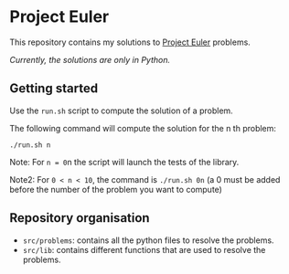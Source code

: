 # Project Euler

This repository contains my solutions to [Project Euler](https://projecteuler.net/) problems.

*Currently, the solutions are only in Python.*

## Getting started

Use the `run.sh` script to compute the solution of a problem.

The following command will compute the solution for the n th problem:

```
./run.sh n
```

Note: For `n = 0`n the script will launch the tests of the library.

Note2: For `0 < n < 10`, the command is `./run.sh 0n` (a 0 must be added before the number of the problem you want to compute)

## Repository organisation

- `src/problems`: contains all the python files to resolve the problems.
- `src/lib`: contains different functions that are used to resolve the problems.